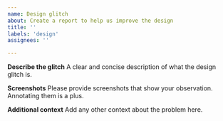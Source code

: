 ```yaml
---
name: Design glitch
about: Create a report to help us improve the design
title: ''
labels: 'design'
assignees: ''

---
```


**Describe the glitch**
A clear and concise description of what the design glitch is.

**Screenshots**
Please provide screenshots that show your observation. Annotating them is a plus.

**Additional context**
Add any other context about the problem here.


